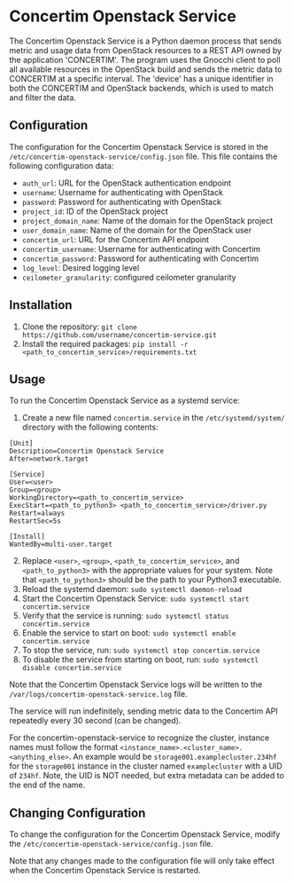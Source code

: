 # Concertim Openstack Service

The Concertim Openstack Service is a Python daemon process that sends metric and usage data from OpenStack resources to a REST API owned by the application 'CONCERTIM'. The program uses the Gnocchi client to poll all available resources in the OpenStack build and sends the metric data to CONCERTIM at a specific interval. The 'device' has a unique identifier in both the CONCERTIM and OpenStack backends, which is used to match and filter the data.

## Configuration

The configuration for the Concertim Openstack Service is stored in the `/etc/concertim-openstack-service/config.json` file. This file contains the following configuration data:

- `auth_url`: URL for the OpenStack authentication endpoint
- `username`: Username for authenticating with OpenStack
- `password`: Password for authenticating with OpenStack
- `project_id`: ID of the OpenStack project
- `project_domain_name`: Name of the domain for the OpenStack project
- `user_domain_name`: Name of the domain for the OpenStack user
- `concertim_url`: URL for the Concertim API endpoint
- `concertim_username`: Username for authenticating with Concertim
- `concertim_password`: Password for authenticating with Concertim
- `log_level`: Desired logging level
- `ceilometer_granularity`: configured ceilometer granularity

## Installation

1. Clone the repository: `git clone https://github.com/username/concertim-service.git`
2. Install the required packages: `pip install -r <path_to_concertim_service>/requirements.txt`

## Usage

To run the Concertim Openstack Service as a systemd service:

1. Create a new file named `concertim.service` in the `/etc/systemd/system/` directory with the following contents:

```
[Unit]
Description=Concertim Openstack Service
After=network.target

[Service]
User=<user>
Group=<group>
WorkingDirectory=<path_to_concertim_service>
ExecStart=<path_to_python3> <path_to_concertim_service>/driver.py
Restart=always
RestartSec=5s

[Install]
WantedBy=multi-user.target
```

2. Replace `<user>`, `<group>`, `<path_to_concertim_service>`, and `<path_to_python3>` with the appropriate values for your system. Note that `<path_to_python3>` should be the path to your Python3 executable.
3. Reload the systemd daemon: `sudo systemctl daemon-reload`
4. Start the Concertim Openstack Service: `sudo systemctl start concertim.service`
5. Verify that the service is running: `sudo systemctl status concertim.service`
6. Enable the service to start on boot: `sudo systemctl enable concertim.service`
7. To stop the service, run: `sudo systemctl stop concertim.service`
8. To disable the service from starting on boot, run: `sudo systemctl disable concertim.service`

Note that the Concertim Openstack Service logs will be written to the `/var/logs/concertim-openstack-service.log` file.

The service will run indefinitely, sending metric data to the Concertim API repeatedly every 30 second (can be changed).

For the concertim-openstack-service to recognize the cluster, instance names must follow the format `<instance_name>.<cluster_name>.<anything_else>`. An example would be `storage001.examplecluster.234hf` for the `storage001` instance in the cluster named `examplecluster` with a UID of `234hf`. Note, the UID is NOT needed, but extra metadata can be added to the end of the name.

## Changing Configuration

To change the configuration for the Concertim Openstack Service, modify the `/etc/concertim-openstack-service/config.json` file. 

Note that any changes made to the configuration file will only take effect when the Concertim Openstack Service is restarted.